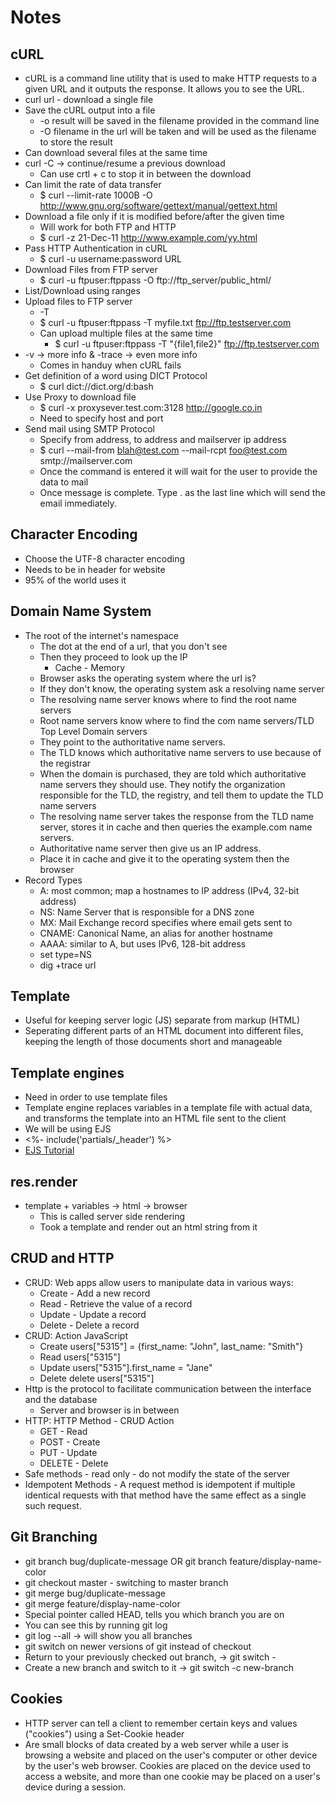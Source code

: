 # Notes 

## cURL 
* cURL is a command line utility that is used to make HTTP requests to a given URL and it outputs the response. It allows you to see the URL.
* curl url - download a single file 
* Save the cURL output into a file 
  * -o result will be saved in the filename provided in the command line 
  * -O filename in the url will be taken and will be used as the filename to store the result 
* Can download several files at the same time 
* curl -C -> continue/resume a previous download 
  * Can use crtl + c to stop it in between the download
* Can limit the rate of data transfer 
  * $ curl
 --limit-rate 1000B -O http://www.gnu.org/software/gettext/manual/gettext.html
* Download a file only if it is modified before/after the given time 
  * Will work for both FTP and HTTP 
  * $ curl
 -z 21-Dec-11 http://www.example.com/yy.html
* Pass HTTP Authentication in cURL
  * $ curl -u username:password URL
* Download Files from FTP server 
  * $ curl -u ftpuser:ftppass -O ftp://ftp_server/public_html/
* List/Download using ranges
* Upload files to FTP server
  * -T 
  * $ curl -u ftpuser:ftppass -T myfile.txt ftp://ftp.testserver.com
  * Can upload multiple files at the same time 
    * $ curl -u ftpuser:ftppass -T "{file1,file2}" ftp://ftp.testserver.com
* -v -> more info & -trace -> even more info
  * Comes in handuy when cURL fails 
* Get definition of a word using DICT Protocol 
  * $ curl dict://dict.org/d:bash
* Use Proxy to download file 
  * $ curl -x proxysever.test.com:3128 http://google.co.in
  * Need to specify host and port 
* Send mail using SMTP Protocol 
  * Specify from address, to address and mailserver ip address 
  * $ curl --mail-from blah@test.com --mail-rcpt foo@test.com smtp://mailserver.com
  * Once the command is entered it will wait for the user to provide the data to mail
  * Once message is complete. Type . as the last line which will send the email immediately. 

## Character Encoding 
* Choose the UTF-8 character encoding
* Needs to be in header for website 
* 95% of the world uses it 

## Domain Name System 
* The root of the internet's namespace 
  * The dot at the end of a url, that you don't see 
  * Then they proceed to look up the IP 
    * Cache - Memory 
  * Browser asks the operating system where the url is? 
  * If they don't know, the operating system ask a resolving name server
  * The resolving name server knows where to find the root name servers 
  * Root name servers know where to find the com name servers/TLD Top Level Domain servers
  * They point to the authoritative name servers. 
  * The TLD knows which authoritative name servers to use because of the registrar 
  * When the domain is purchased, they are told which authoritative name servers they should use. They notify the organization responsible for the TLD, the registry, and tell them to update the TLD name servers 
  * The resolving name server takes the response from the TLD name server, stores it in cache and then queries the example.com name servers. 
  * Authoritative name server then give us an IP address. 
  * Place it in cache and give it to the operating system then the browser 
* Record Types 
  * A: most common; map a hostnames to IP address (IPv4, 32-bit address)
  * NS: Name Server that is responsible for a DNS zone
  * MX: Mail Exchange record specifies where email gets sent to
  * CNAME: Canonical Name, an alias for another hostname
  * AAAA: similar to A, but uses IPv6, 128-bit address
  * set type=NS
  * dig +trace url

## Template 
* Useful for keeping server logic (JS) separate from markup (HTML)
* Seperating different parts of an HTML document into different files, keeping the length of those documents short and manageable

## Template engines 
* Need in order to use template files 
* Template engine replaces variables in a template file with actual data, and transforms the template into an HTML file sent to the client 
* We will be using EJS 
* <%- include('partials/_header') %>
* [EJS Tutorial](https://www.digitalocean.com/community/tutorials/how-to-use-ejs-to-template-your-node-application)

## res.render
* template + variables -> html -> browser 
  * This is called server side rendering 
  * Took a template and render out an html string from it

## CRUD and HTTP 
* CRUD: Web apps allow users to manipulate data in various ways: 
  * Create - Add a new record 
  * Read - Retrieve the value of a record 
  * Update - Update a record
  * Delete - Delete a record
* CRUD: Action	JavaScript
  * Create	users["5315"] = {first_name: "John", last_name: "Smith"}
  * Read	users["5315"]
  * Update	users["5315"].first_name = "Jane"
  * Delete	delete users["5315"]
* Http is the protocol to facilitate communication between the interface and the database
  * Server and browser is in between 
* HTTP: HTTP Method	- CRUD Action
  * GET	- Read
  * POST	- Create
  * PUT	- Update
  * DELETE -	Delete
* Safe methods - read only - do not modify the state of the server 
* Idempotent Methods - A request method is idempotent if multiple identical requests with that method have the same effect as a single such request. 

## Git Branching
* git branch bug/duplicate-message OR git branch feature/display-name-color
* git checkout master - switching to master branch 
* git merge bug/duplicate-message 
* git merge feature/display-name-color
* Special pointer called HEAD, tells you which branch you are on 
* You can see this by running git log 
* git log --all -> will show you all branches
* git switch on newer versions of git instead of checkout
* Return to your previously checked out branch, -> git switch -
* Create a new branch and switch to it -> git switch -c new-branch

## Cookies 
* HTTP server can tell a client to remember certain keys and values ("cookies") using a Set-Cookie header
* Are small blocks of data created by a web server while a user is browsing a website and placed on the user's computer or other device by the user's web browser. Cookies are placed on the device used to access a website, and more than one cookie may be placed on a user's device during a session.